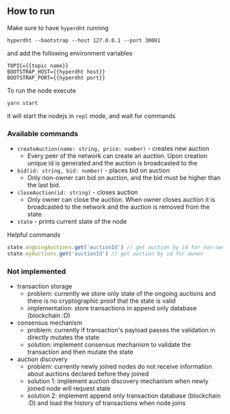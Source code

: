 ## How to run
Make sure to have `hyperdht` running
```shell
hyperdht --bootstrap --host 127.0.0.1 --port 30001
```
and add the following environment variables
```dotenv
TOPIC={{topic name}}
BOOTSTRAP_HOST={{hyperdht host}}
BOOTSTRAP_PORT={{hyperdht port}}
```
To run the node execute
```shell
yarn start
```
it will start the nodejs in `repl` mode, and wait for commands

### Available commands
- `createAuction(name: string, price: number)` - creates new auction
  - Every peer of the network can create an auction. Upon creation unique id is generated and the auction is broadcasted to the 
- `bid(id: string, bid: number)` - places bid on auction
  - Only non-owner can bid on auction, and the bid must be higher than the last bid.
- `closeAuction(id: string)` - closes auction
  - Only owner can close the auction. When owner closes auction it is broadcasted to the network and the auction is removed from the state.
- `state` - prints current state of the node

Helpful commands
```javascript
state.ongoingAuctions.get('auctionId') // get auction by id for non-owner
state.myAuctions.get('auctionId') // get auction by id for owner
```


### Not implemented
- transaction storage
  - problem: currently we store only state of the ongoing auctions and there is no cryptographic proof that the state is valid
  - implementation: store transactions in append only database (blockchain :D)
- consensus mechanism
  - problem: currently if transaction's payload passes the validation in directly mutates the state
  - solution: implement consensus mechanism to validate the transaction and then mutate the state
- auction discovery
  - problem: currently newly joined nodes do not receive information about auctions declared before they joined
  - solution 1: implement auction discovery mechanism when newly joined node will request state
  - solution 2: implement append only transaction database (blockchain :D) and load the history of transactions when node joins
